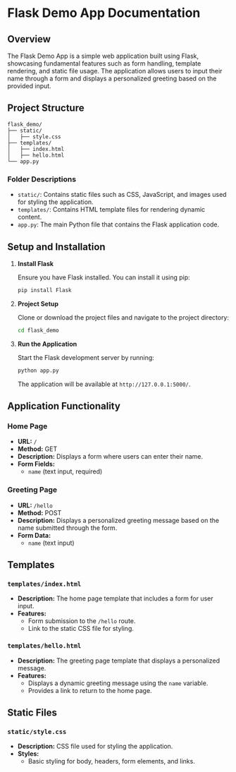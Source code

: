 # Flask Demo App Documentation

## Overview

The Flask Demo App is a simple web application built using Flask, showcasing fundamental features such as form handling, template rendering, and static file usage. The application allows users to input their name through a form and displays a personalized greeting based on the provided input.

## Project Structure

```
flask_demo/
├── static/
│   ├── style.css
├── templates/
│   ├── index.html
│   ├── hello.html
└── app.py
```

### Folder Descriptions

- `static/`: Contains static files such as CSS, JavaScript, and images used for styling the application.
- `templates/`: Contains HTML template files for rendering dynamic content.
- `app.py`: The main Python file that contains the Flask application code.

## Setup and Installation

1. **Install Flask**

   Ensure you have Flask installed. You can install it using pip:

   ```bash
   pip install Flask
   ```

2. **Project Setup**

   Clone or download the project files and navigate to the project directory:

   ```bash
   cd flask_demo
   ```

3. **Run the Application**

   Start the Flask development server by running:

   ```bash
   python app.py
   ```

   The application will be available at `http://127.0.0.1:5000/`.

## Application Functionality

### Home Page

- **URL:** `/`
- **Method:** GET
- **Description:** Displays a form where users can enter their name.
- **Form Fields:**
  - `name` (text input, required)

### Greeting Page

- **URL:** `/hello`
- **Method:** POST
- **Description:** Displays a personalized greeting message based on the name submitted through the form.
- **Form Data:**
  - `name` (text input)

## Templates

### `templates/index.html`

- **Description:** The home page template that includes a form for user input.
- **Features:**
  - Form submission to the `/hello` route.
  - Link to the static CSS file for styling.

### `templates/hello.html`

- **Description:** The greeting page template that displays a personalized message.
- **Features:**
  - Displays a dynamic greeting message using the `name` variable.
  - Provides a link to return to the home page.

## Static Files

### `static/style.css`

- **Description:** CSS file used for styling the application.
- **Styles:**
  - Basic styling for body, headers, form elements, and links.
